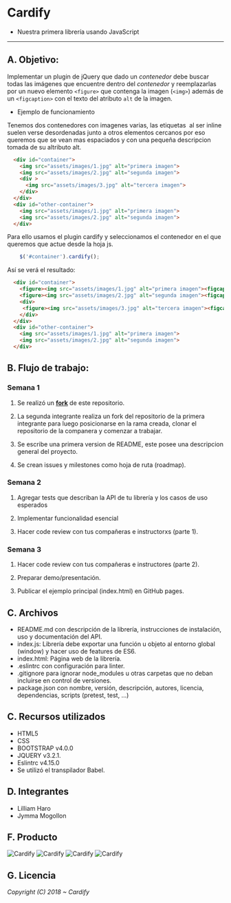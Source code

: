 # Cardify
* Nuestra primera librería usando JavaScript
***

## A. Objetivo:

Implementar un plugin de jQuery que dado un _contenedor_ debe buscar todas las
imágenes que encuentre dentro del _contenedor_ y reemplazarlas por un nuevo
elemento `<figure>` que contenga la imagen (`<img>`) además de un `<figcaption>`
con el texto del atributo `alt` de la imagen.

* Ejemplo de funcionamiento

Tenemos dos contenedores con imagenes varias, las etiquetas <img> al ser inline suelen verse desordenadas junto a otros elementos cercanos por eso queremos que se vean mas espaciados y con una pequeña descripcion tomada de su altributo alt.

```html
  <div id="container">
    <img src="assets/images/1.jpg" alt="primera imagen">
    <img src="assets/images/2.jpg" alt="segunda imagen">
    <div >
      <img src="assets/images/3.jpg" alt="tercera imagen">
    </div>
  </div>
  <div id="other-container">
    <img src="assets/images/1.jpg" alt="primera imagen">
    <img src="assets/images/2.jpg" alt="segunda imagen">  
  </div>
```

Para ello usamos el plugin cardify y seleccionamos el contenedor en el que queremos que actue desde la hoja js.

```javascript
    $('#container').cardify();
```
Así se verá el resultado:

```html
  <div id="container">
    <figure><img src="assets/images/1.jpg" alt="primera imagen"><figcaption>primera imagen</figcaption></figure>
    <figure><img src="assets/images/2.jpg" alt="segunda imagen"><figcaption>segunda imagen</figcaption></figure>
    <div>
     <figure><img src="assets/images/3.jpg" alt="tercera imagen"><figcaption>tercera imagen</figcaption></figure>
    </div>
  </div>
  <div id="other-container">
    <img src="assets/images/1.jpg" alt="primera imagen">
    <img src="assets/images/2.jpg" alt="segunda imagen">  
  </div>
```

## B.  Flujo de trabajo:

### Semana 1

1. Se realizó un [**fork**](https://gist.github.com/ivandevp/1de47ae69a5e139a6622d78c882e1f74) de este repositorio.


2. La segunda integrante realiza un fork del repositorio de la primera integrante para luego posicionarse en la rama      creada, clonar el repositorio de la companera y comenzar a trabajar.


3. Se escribe una primera version de README, este posee una descripcion general del proyecto.


4. Se crean issues y milestones como hoja de ruta (roadmap).


### Semana 2

1. Agregar tests que describan la API de tu librería y los casos de uso esperados

2. Implementar funcionalidad esencial

3. Hacer code review con tus compañeras e instructorxs (parte 1).

### Semana 3

1. Hacer code review con tus compañeras e instructores (parte 2).

2. Preparar demo/presentación.

3. Publicar el ejemplo principal (index.html) en GitHub pages.

## C. Archivos 

* README.md con descripción de la librería, instrucciones de instalación, uso y documentación del API.
* index.js: Librería debe exportar una función u objeto al entorno global (window) y hacer uso de features de ES6.
* index.html: Página web de la librería.
* .eslintrc con configuración para linter.
* .gitignore para ignorar node_modules u otras carpetas que no deban incluirse en control de versiones.
* package.json con nombre, versión, descripción, autores, licencia, dependencias, scripts (pretest, test, ...)


## C. Recursos utilizados

* HTML5
* CSS
* BOOTSTRAP v4.0.0
* JQUERY v3.2.1.
* Eslintrc v4.15.0
* Se utilizó el transpilador Babel.

## D. Integrantes

* Lilliam Haro
* Jymma Mogollon


## F. Producto

![Cardify](assets/images/.png)
![Cardify](assets/images/.png)
![Cardify](assets/images/.png)
![Cardify](assets/images/.png)


## G. Licencia

*Copyright (C) 2018 ~ Cardify*
